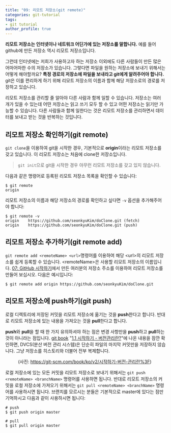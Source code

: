 ```yaml
---
title: "09: 리모트 저장소(git remote)"
categories: git-tutorial
tags:
- git tutorial
author_profile: true
---
```


**리모트 저장소는 인터넷이나 네트워크 어딘가에 있는 저장소를 말합니다.** 예를 들어 github에 만든 저장소 역시 리모트 저장소입니다.

그런데 인터넷에는 저희가 사용하고자 하는 저장소 이외에도 다른 사람들이 만든 많은 어마어마한 수의 저장소가 있습니다. 그렇다면 파일을 원하는 저장소에 보내기 위해서는 어떻게 해야할까요? **특정 경로의 저장소에 파일을 보내라고 git에게 알려주어야 합니다.** git은 이를 편리하게 하기 위해 리모트 저장소의 이름과 함께 해당 저장소로의 경로를 저장하고 있습니다. 

리모트 저장소를 관리할 줄 알아야 다른 사람과 함께 일할 수 있습니다. 저장소는 여러 개가 있을 수 있는데 어떤 저장소는 읽고 쓰기 모두 할 수 있고 어떤 저장소는 읽기만 가능할 수 있습니다. 다른 사람들과 함께 일한다는 것은 리모트 저장소를 관리하면서 데이터를 보내고 받는 것을 반복하는 것입니다.

## 리모트 저장소 확인하기(git remote)

`git clone`을 이용하여 git을 시작한 경우, 기본적으로 **origin**이라는 리모트 저장소를 갖고 있습니다. 이 리모트 저장소는 처음에 clone한 저장소입니다.
> `git init`으로 git을 시작한 경우 아무런 리모트 저장소를 갖고 있지 않습니다.

다음과 같은 명령어로 등록된 리모트 저장소 목록을 확인할 수 있습니다:

``` 
$ git remote
origin
```

리모트 저장소의 이름과 해당 저장소의 경로를 확인하고 싶다면 `-v` 옵션을 추가해주어야 합니다:

``` 
$ git remote -v
origin    https://github.com/seonkyuKim/doClone.git (fetch)
origin    https://github.com/seonkyuKim/doClone.git (push)
```



## 리모트 저장소 추가하기(git remote add)

`git remote add <remoteName> <url>`명령어를 이용하여 해당 &lt;url&gt;의 리모트 저장소를 쉽게 등록할 수 있습니다. &lt;remoteName&gt;은 사용할 리모트 저장소의 이름입니다. [07: GitHub 시작하기](https://seonkyukim.github.io/git-tutorial/starting-github/#)에서 만든 여러분의 저장소 주소를 이용하여 리모트 저장소를 만들어 보십시오. 다음은 예시입니다:

``` 
$ git remote add origin https://github.com/seonkyuKim/doClone.git
```

## 리모트 저장소에 push하기(git push)

로컬 디렉토리에 저장된 커밋을 리모트 저장소에 옮기는 것을 **push**한다고 합니다. 반대로 리모트 저장소에 있는 내용을 가져오는 것을 **pull**한다고 합니다.

**push**와 **pull**을 할 때 한 가지 유의하셔야 하는 점은 변경 사항만을 **push**하고 **pull**하는 것이 아니라는 점입니다. [git book](https://git-scm.com/book/ko/v2) "[1.1 시작하기 - 버전관리란?](https://git-scm.com/book/ko/v2/%EC%8B%9C%EC%9E%91%ED%95%98%EA%B8%B0-%EB%B2%84%EC%A0%84-%EA%B4%80%EB%A6%AC%EB%9E%80%3F)"에 나온 내용을 잠깐 확인하면, DVCS(분산 버전 관리 시스템)은 단순히 파일의 마지막 커밋만을 저장하지 않습니다. 그냥 저장소를 히스토리와 더불어 전부 복제합니다. 

<figure class="align-center">
<img src="{{ site.url }}{{ site.baseurl }}/assets/images/2019-02-28-git-remote/01.png" alt="">
<figcaption>(사진: <a href="https://git-scm.com/book/ko/v2/%EC%8B%9C%EC%9E%91%ED%95%98%EA%B8%B0-%EB%B2%84%EC%A0%84-%EA%B4%80%EB%A6%AC%EB%9E%80%3F">https://git-scm.com/book/ko/v2/시작하기-버전-관리란%3F</a>)</figcaption>
</figure> 


로컬 저장소에 있는 모든 커밋을 리모트 저장소로 보내기 위해서는 `git push <remoteName> <branchName>` 명령어를 사용하면 됩니다. 반대로 리모트 저장소의 커밋을 로컬 저장소에 가져오기 위해서는 `git pull <remoteName> <branchName>` 명령어를 사용하시면 됩니다. 브랜치를 모르시는 분들은 기본적으로 master에 있다는 점만 기억하시고 다음과 같이 사용하시면 됩니다:


``` 
# push
$ git push origin master

# pull
$ git pull origin master
```
